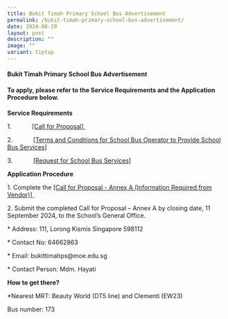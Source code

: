 ```yaml
---
title: Bukit Timah Primary School Bus Advertisement
permalink: /bukit-timah-primary-school-bus-advertisement/
date: 2024-08-29
layout: post
description: ""
image: ""
variant: tiptap
---
```

<h4><strong>Bukit Timah Primary School Bus Advertisement</strong></h4>
<h4>To apply, please refer to the Service Requirements and the Application Procedure below.</h4>
<p><strong>Service Requirements</strong>
</p>
<p>1.&nbsp;&nbsp;&nbsp;&nbsp;&nbsp;&nbsp;&nbsp;&nbsp;&nbsp;&nbsp;&nbsp;
<a href="/files/Call_for_Proposals__For_Single_Bus_Service__BTPS.pdf" rel="noopener noreferrer nofollow" target="_blank">[Call for Proposal]&nbsp;</a>
</p>
<p>2.&nbsp;&nbsp;&nbsp;&nbsp;&nbsp;&nbsp;&nbsp;&nbsp;&nbsp;&nbsp;&nbsp;
<a href="/files/2024/TC_for_School_Bus_Operator_to_Provide_School_Bus_Services__For_Single_Bus_Service__BTPS.pdf" rel="noopener noreferrer nofollow" target="_blank">[Terms and Conditions for School Bus Operator to Provide School Bus Services]</a>&nbsp;</p>
<p>3.&nbsp;&nbsp;&nbsp;&nbsp;&nbsp;&nbsp;&nbsp;&nbsp;&nbsp;&nbsp;&nbsp;
<a href="/files/2024/Request_for_School_Bus_Service_and_TC_Governing_the_Requests_for_Services___For_Single_Bus_Service__BTPS.pdf" rel="noopener noreferrer nofollow" target="_blank">[Request for School Bus Services]</a>
</p>
<p></p>
<p><strong>Application Procedure</strong>
</p>
<p>1. Complete the<a rel="noopener noreferrer nofollow" target="_blank"> </a>
<a href="/files/2024/Information_from_Vendor__For_Single_Bus_Service__BTPS.pdf" rel="noopener noreferrer nofollow" target="_blank">[Call for Proposal - Annex A (Information Required from Vendor)]&nbsp;</a>
</p>
<p>2. Submit the completed Call for Proposal – Annex A by closing date, 11
September 2024, to the School’s General Office.</p>
<p>* Address: 111, Lorong Kismis Singapore 598112</p>
<p>* Contact No: 64662863</p>
<p>* Email: <a rel="noopener noreferrer nofollow" target="_blank">bukittimahps@moe.edu.sg</a>
</p>
<p>* Contact Person: Mdm. Hayati</p>
<p><strong>How to get there?</strong>
</p>
<p>*Nearest MRT: Beauty World (DT5 line) and Clementi (EW23)</p>
<p>Bus number: 173</p>
